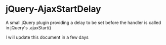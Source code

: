 jQuery-AjaxStartDelay
=================

A small jQuery plugin providing a delay to be set before the handler is called in jQuery's .ajaxStart()  

I will update this document in a few days